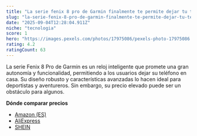 ```yaml
---
title: "La serie fenix 8 pro de Garmin finalmente te permite dejar tu teléfono en casa — más o menos."
slug: "la-serie-fenix-8-pro-de-garmin-finalmente-te-permite-dejar-tu-telefono-en-casa-m"
date: "2025-09-04T12:28:04.911Z"
niche: "tecnologia"
score: 1
hero: "https://images.pexels.com/photos/17975086/pexels-photo-17975086.jpeg?auto=compress&cs=tinysrgb&fit=crop&h=627&w=1200&auto=compress&cs=tinysrgb&w=1024&h=576&fit=crop"
rating: 4.2
ratingCount: 63
---
```


La serie Fenix 8 Pro de Garmin es un reloj inteligente que promete una gran autonomía y funcionalidad, permitiendo a los usuarios dejar su teléfono en casa. Su diseño robusto y características avanzadas lo hacen ideal para deportistas y aventureros. Sin embargo, su precio elevado puede ser un obstáculo para algunos.

**Dónde comparar precios**
- [Amazon (ES)](https://www.amazon.es/s?k=La+serie+fenix+8+pro+de+Garmin+finalmente+te+permite+dejar+tu+tel%C3%A9fono+en+casa+%E2%80%94+m%C3%A1s+o+menos.&language=es_ES&tag=teknovashop25-21)
- [AliExpress](https://es.aliexpress.com/wholesale?SearchText=La+serie+fenix+8+pro+de+Garmin+finalmente+te+permite+dejar+tu+tel%C3%A9fono+en+casa+%E2%80%94+m%C3%A1s+o+menos.)
- [SHEIN](https://es.shein.com/pdsearch?keyword=La+serie+fenix+8+pro+de+Garmin+finalmente+te+permite+dejar+tu+tel%C3%A9fono+en+casa+%E2%80%94+m%C3%A1s+o+menos.)
